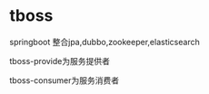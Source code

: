 # tboss
springboot 整合jpa,dubbo,zookeeper,elasticsearch



tboss-provide为服务提供者


tboss-consumer为服务消费者

